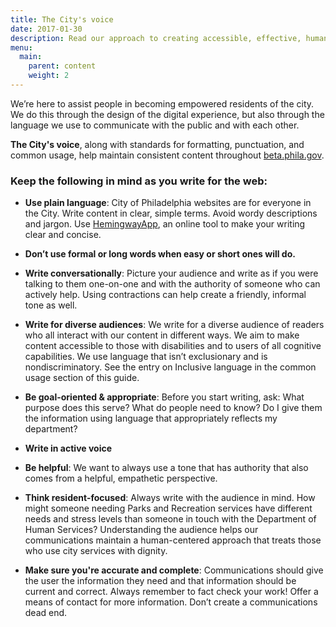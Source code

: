 ```yaml
---
title: The City's voice
date: 2017-01-30
description: Read our approach to creating accessible, effective, human-centered content for residents.
menu:
  main:
    parent: content
    weight: 2
---
```


We’re here to assist people in becoming empowered residents of the city. We do this through the design of the digital experience, but also through the language we use to communicate with the public and with each other.

**The City's voice**,
along with standards for formatting, punctuation, and common usage, help maintain consistent content throughout [beta.phila.gov](www.beta.phila.gov).



### Keep the following in mind as you write for the web:


* **Use plain language**: City of Philadelphia websites are for everyone in the City. Write content in clear, simple terms. Avoid wordy descriptions and jargon. Use [HemingwayApp](http://www.hemingwayapp.com/), an online tool to make your writing clear and concise.

* **Don’t use formal or long words when easy or short ones will do.**

* **Write conversationally**: Picture your audience and write as if you were talking to them one-on-one and with the authority of someone who can actively help. Using contractions can help create a friendly, informal tone as well.

* **Write for diverse audiences**: We write for a diverse audience of readers who all interact with our content in different ways. We aim to make content accessible to those with disabilities and to users of all cognitive capabilities. We use language that isn’t exclusionary and is nondiscriminatory. See the entry on Inclusive language in the common usage section of this guide.

* **Be goal-oriented & appropriate**: Before you start writing, ask: What purpose does this serve? What do people need to know? Do I give them the information using language that appropriately reflects my department?

* **Write in active voice**

* **Be helpful**: We want to always use a tone that has authority that also comes from a helpful, empathetic perspective. 

* **Think resident-focused**: Always write with the audience in mind. How might someone needing Parks and Recreation services have different needs and stress levels than someone in touch with the Department of Human Services?  Understanding the audience helps our communications maintain a human-centered approach that treats those who use city services with dignity.


* **Make sure you're accurate and complete**: Communications should give the user the information they need and that information should be current and correct. Always remember to fact check your work! Offer a means of contact for more information. Don’t create a communications dead end.
